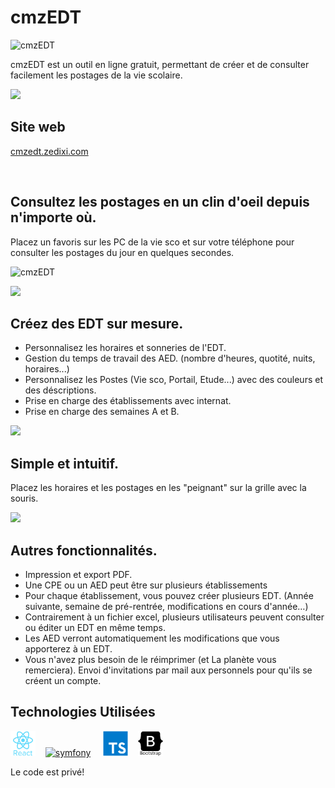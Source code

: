 
# cmzEDT

![cmzEDT](https://cmzedt.zedixi.com/img/app-logo/app-logo-96.png) 

cmzEDT est un outil en ligne gratuit, permettant de créer et de consulter facilement les postages de la vie scolaire.

<img src="https://cmzedt.zedixi.com/img/landing/postages2.png" width="500" >



## Site web

[cmzedt.zedixi.com](https://cmzedt.zedixi.com)

&nbsp;

## Consultez les postages en un clin d'oeil depuis n'importe où.

Placez un favoris sur les PC de la vie sco et sur votre téléphone pour consulter les postages du jour en quelques secondes.

![cmzEDT](https://cmzedt.zedixi.com/img/landing/gif-smartphone.gif) 

<img src="https://cmzedt.zedixi.com/img/landing/gif-smartphone.gif" width="500" >


## Créez des EDT sur mesure.

- Personnalisez les horaires et sonneries de l'EDT.
- Gestion du temps de travail des AED. (nombre d'heures, quotité, nuits, horaires...)
- Personnalisez les Postes (Vie sco, Portail, Etude...) avec des couleurs et des déscriptions.
- Prise en charge des établissements avec internat.
- Prise en charge des semaines A et B.


<img src="https://cmzedt.zedixi.com/img/landing/postages2-horizontal.png" width="500" >

## Simple et intuitif.

Placez les horaires et les postages en les "peignant" sur la grille avec la souris.

<img src="https://cmzedt.zedixi.com/img/landing/gif-postages3.gif" width="500" >

## Autres fonctionnalités.

- Impression et export PDF.
- Une CPE ou un AED peut être sur plusieurs établissements
- Pour chaque établissement, vous pouvez créer plusieurs EDT. (Année suivante, semaine de pré-rentrée, modifications en cours d'année…)
- Contrairement à un fichier excel, plusieurs utilisateurs peuvent consulter ou éditer un EDT en même temps.
- Les AED verront automatiquement les modifications que vous apporterez à un EDT.
- Vous n'avez plus besoin de le réimprimer (et La planète vous remerciera).
Envoi d'invitations par mail aux personnels pour qu'ils se créent un compte.


## Technologies Utilisées


<a href="https://reactjs.org/" target="_blank" rel="noreferrer"><img src="https://raw.githubusercontent.com/devicons/devicon/master/icons/react/react-original-wordmark.svg" title="React" alt="react" width="40" height="40"/></a>&nbsp;&nbsp;&nbsp;
<a href="https://symfony.com" target="_blank" rel="noreferrer"><img src="https://symfony.com/logos/symfony_black_03.svg" alt="symfony" width="40" height="40"/></a>
&nbsp;&nbsp;&nbsp;
<a href="https://www.typescriptlang.org/" target="_blank" rel="noreferrer"><img src="https://raw.githubusercontent.com/devicons/devicon/master/icons/typescript/typescript-original.svg" title="TypeScript" alt="typescript" width="40" height="40"/></a>&nbsp;&nbsp;&nbsp;
<a href="https://getbootstrap.com" target="_blank" rel="noreferrer"><img src="https://raw.githubusercontent.com/devicons/devicon/master/icons/bootstrap/bootstrap-plain-wordmark.svg" title="bootstrap" alt="bootstrap" width="40" height="40"/></a>

Le code est privé!
